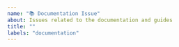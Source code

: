 ```yaml
---
name: "📚 Documentation Issue"
about: Issues related to the documentation and guides
title: ""
labels: "documentation"
---
```

